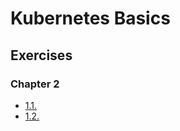 # Kubernetes Basics

## Exercises

### Chapter 2

- [1.1.](https://github.com/haseeb1496/kubernetes-basics/tree/1.1/log-output)
- [1.2.](https://github.com/haseeb1496/kubernetes-basics/tree/1.2/todo-app)
